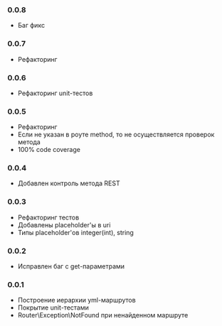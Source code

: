 ### 0.0.8
- Баг фикс

### 0.0.7
- Рефакторинг

### 0.0.6
- Рефакторинг unit-тестов

### 0.0.5
- Рефакторинг
- Если не указан в роуте method, то не осуществляется проверок метода
- 100% code coverage

### 0.0.4
- Добавлен контроль метода REST

### 0.0.3
- Рефакторинг тестов
- Добавлены placeholder'ы в uri
- Типы placeholder'ов integer(int), string

### 0.0.2
- Исправлен баг с get-параметрами

### 0.0.1
- Построение иерархии yml-маршрутов
- Покрытие unit-тестами
- Router\Exception\NotFound при ненайденном маршруте